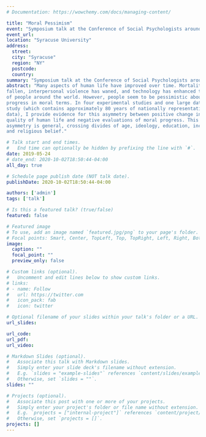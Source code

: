 ```yaml
---
# Documentation: https://wowchemy.com/docs/managing-content/

title: "Moral Pessimism"
event: "Symposium talk at the Conference of Social Psychologists around Western New York (SPAWN)"
event_url:
location: "Syracuse University"
address:
  street:
  city: "Syracuse"
  region: "NY"
  postcode:
  country:
summary: "Symposium talk at the Conference of Social Psychologists around Western New York (SPAWN)"
abstract: "Many aspects of human life have improved over time. Mortality rates have 
fallen, interpersonal violence has waned, and technology has enhanced the lives 
of people around the world. However, people seem to be pessimistic about human 
progress in moral terms. In four experimental studies and one large dataset 
study (which contains approximately 80 years of nationally representative 
data), I provide evidence for this asymmetry between positive change in the 
quality of human life and negative evaluations of moral progress. This 
asymmetry is general, crossing divides of age, ideology, education, income, 
and religious belief."

# Talk start and end times.
#   End time can optionally be hidden by prefixing the line with `#`.
date: 2019-05-24
# date_end: 2020-10-02T18:50:44-04:00
all_day: true

# Schedule page publish date (NOT talk date).
publishDate: 2020-10-02T18:50:44-04:00

authors: ['admin']
tags: ['talk']

# Is this a featured talk? (true/false)
featured: false

# Featured image
# To use, add an image named `featured.jpg/png` to your page's folder. 
# Focal points: Smart, Center, TopLeft, Top, TopRight, Left, Right, BottomLeft, Bottom, BottomRight.
image:
  caption: ""
  focal_point: ""
  preview_only: false

# Custom links (optional).
#   Uncomment and edit lines below to show custom links.
# links:
# - name: Follow
#   url: https://twitter.com
#   icon_pack: fab
#   icon: twitter

# Optional filename of your slides within your talk's folder or a URL.
url_slides:

url_code:
url_pdf:
url_video:

# Markdown Slides (optional).
#   Associate this talk with Markdown slides.
#   Simply enter your slide deck's filename without extension.
#   E.g. `slides = "example-slides"` references `content/slides/example-slides.md`.
#   Otherwise, set `slides = ""`.
slides: ""

# Projects (optional).
#   Associate this post with one or more of your projects.
#   Simply enter your project's folder or file name without extension.
#   E.g. `projects = ["internal-project"]` references `content/project/deep-learning/index.md`.
#   Otherwise, set `projects = []`.
projects: []
---
```

